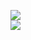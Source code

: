 [![](https://img.shields.io/badge/Made%20With-Github%20Spray-lightgrey.svg?style=for-the-badge&logo=github)](https://github.com/Annihil/github-spray#4204)  
[![](https://i.imgur.com/2DrTn0Z.gif)](https://github.com/Annihil/github-spray)